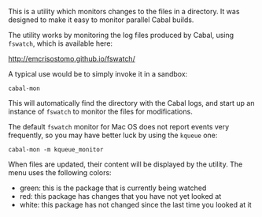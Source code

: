 This is a utility which monitors changes to the files in a directory.
It was designed to make it easy to monitor parallel Cabal builds.

The utility works by monitoring the log files produced by Cabal,
using `fswatch`, which is available here:

http://emcrisostomo.github.io/fswatch/

A typical use would be to simply invoke it in a sandbox:

    cabal-mon

This will automatically find the directory with the Cabal logs,
and start up an instance of `fswatch` to monitor the files for modifications.

The default `fswatch` monitor for Mac OS does not report events very
frequently, so you may have better luck by using the `kqueue` one:

    cabal-mon -m kqueue_monitor

When files are updated, their content will be displayed by the utility.
The menu uses the following colors:

  * green: this is the package that is currently being watched
  * red:   this package has changes that you have not yet looked at
  * white: this package has not changed since the last time you looked at it





